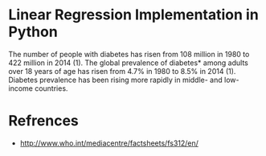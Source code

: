# Linear Regression Implementation in Python

The number of people with diabetes has risen from 108 million in 1980 to 422 million in 2014 (1). The global prevalence of diabetes* among adults over 18 years of age has risen from 4.7% in 1980 to 8.5% in 2014 (1). Diabetes prevalence has been rising more rapidly in middle- and low-income countries.





# Refrences
* http://www.who.int/mediacentre/factsheets/fs312/en/
